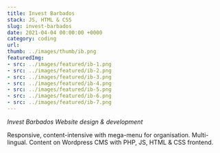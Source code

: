 ```yaml
---
title: Invest Barbados
stack: JS, HTML & CSS
slug: invest-barbados
date: 2021-04-04 00:00:00 +0000
category: coding
url: 
thumb: ../images/thumb/ib.png
featuredImg:
- src: ../images/featured/ib-1.png
- src: ../images/featured/ib-2.png
- src: ../images/featured/ib-3.png
- src: ../images/featured/ib-4.png
- src: ../images/featured/ib-5.png
- src: ../images/featured/ib-6.png
- src: ../images/featured/ib-7.png
---
```


*Invest Barbados Website design & development*

Responsive, content-intensive with mega-menu for organisation. Multi-lingual. Content on Wordpress CMS with PHP, JS, HTML & CSS frontend. 